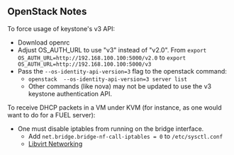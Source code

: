 ## OpenStack Notes
To force usage of keystone's v3 API:
 -  Download openrc
 -  Adjust OS_AUTH_URL to use "v3" instead of "v2.0". 
 From `export OS_AUTH_URL=http://192.168.100.100:5000/v2.0` to `export OS_AUTH_URL=http://192.168.100.100:5000/v3`
 -  Pass the `--os-identity-api-version=3` flag to the openstack command:
     -  `openstack  --os-identity-api-version=3 server list`
     -  Other commands (like nova) may not be updated to use the v3 keystone authentication API.

To receive DHCP packets in a VM under KVM (for instance, as one would want to do for a FUEL server):
 -  One must disable iptables from running on the bridge interface.
     -  Add `net.bridge.bridge-nf-call-iptables = 0` to `/etc/sysctl.conf`
     -  [Libvirt Networking](http://wiki.libvirt.org/page/Networking)

